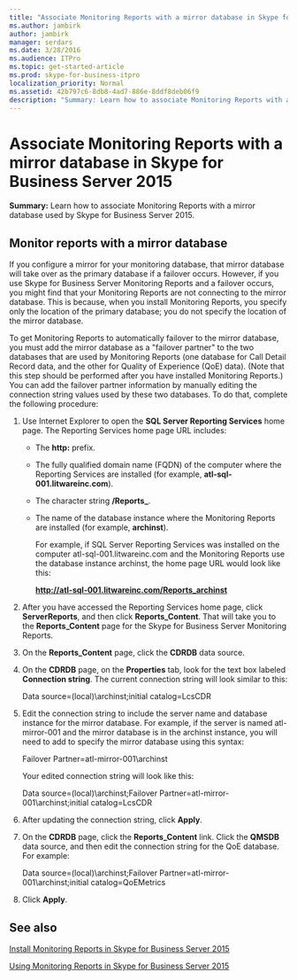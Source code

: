 ```yaml
---
title: "Associate Monitoring Reports with a mirror database in Skype for Business Server 2015"
ms.author: jambirk
author: jambirk
manager: serdars
ms.date: 3/28/2016
ms.audience: ITPro
ms.topic: get-started-article
ms.prod: skype-for-business-itpro
localization_priority: Normal
ms.assetid: 42b797c6-8db8-4ad7-886e-8ddf8deb06f9
description: "Summary: Learn how to associate Monitoring Reports with a mirror database used by Skype for Business Server 2015."
---
```


# Associate Monitoring Reports with a mirror database in Skype for Business Server 2015
 
**Summary:** Learn how to associate Monitoring Reports with a mirror database used by Skype for Business Server 2015.
  
## Monitor reports with a mirror database

If you configure a mirror for your monitoring database, that mirror database will take over as the primary database if a failover occurs. However, if you use Skype for Business Server Monitoring Reports and a failover occurs, you might find that your Monitoring Reports are not connecting to the mirror database. This is because, when you install Monitoring Reports, you specify only the location of the primary database; you do not specify the location of the mirror database.
  
To get Monitoring Reports to automatically failover to the mirror database, you must add the mirror database as a "failover partner" to the two databases that are used by Monitoring Reports (one database for Call Detail Record data, and the other for Quality of Experience (QoE) data). (Note that this step should be performed after you have installed Monitoring Reports.) You can add the failover partner information by manually editing the connection string values used by these two databases. To do that, complete the following procedure:
  
1. Use Internet Explorer to open the **SQL Server Reporting Services** home page. The Reporting Services home page URL includes:
    
   - The **http:** prefix.
    
   - The fully qualified domain name (FQDN) of the computer where the Reporting Services are installed (for example, **atl-sql-001.litwareinc.com**).
    
   - The character string **/Reports_**.
    
   - The name of the database instance where the Monitoring Reports are installed (for example, **archinst**).
    
     For example, if SQL Server Reporting Services was installed on the computer atl-sql-001.litwareinc.com and the Monitoring Reports use the database instance archinst, the home page URL would look like this:
    
     **http://atl-sql-001.litwareinc.com/Reports_archinst**
    
2. After you have accessed the Reporting Services home page, click **ServerReports**, and then click **Reports_Content**. That will take you to the **Reports_Content** page for the Skype for Business Server Monitoring Reports.
    
3. On the **Reports_Content** page, click the **CDRDB** data source.
    
4. On the **CDRDB** page, on the **Properties** tab, look for the text box labeled **Connection string**. The current connection string will look similar to this:
    
    Data source=(local)\archinst;initial catalog=LcsCDR
    
5. Edit the connection string to include the server name and database instance for the mirror database. For example, if the server is named atl-mirror-001 and the mirror database is in the archinst instance, you will need to add to specify the mirror database using this syntax:
    
    Failover Partner=atl-mirror-001\archinst
    
    Your edited connection string will look like this:
    
    Data source=(local)\archinst;Failover Partner=atl-mirror-001\archinst;initial catalog=LcsCDR
    
6. After updating the connection string, click **Apply**.
    
7. On the **CDRDB** page, click the **Reports_Content** link. Click the **QMSDB** data source, and then edit the connection string for the QoE database. For example:
    
    Data source=(local)\archinst;Failover Partner=atl-mirror-001\archinst;initial catalog=QoEMetrics
    
8. Click **Apply**.
    
## See also

[Install Monitoring Reports in Skype for Business Server 2015](install-monitoring-reports.md)
  
[Using Monitoring Reports in Skype for Business Server 2015](../../manage/health-and-monitoring/monitoring-reports.md)
